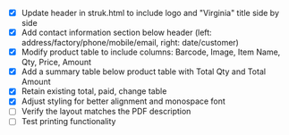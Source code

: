 - [x] Update header in struk.html to include logo and "Virginia" title side by side
- [x] Add contact information section below header (left: address/factory/phone/mobile/email, right: date/customer)
- [x] Modify product table to include columns: Barcode, Image, Item Name, Qty, Price, Amount
- [x] Add a summary table below product table with Total Qty and Total Amount
- [x] Retain existing total, paid, change table
- [x] Adjust styling for better alignment and monospace font
- [ ] Verify the layout matches the PDF description
- [ ] Test printing functionality
